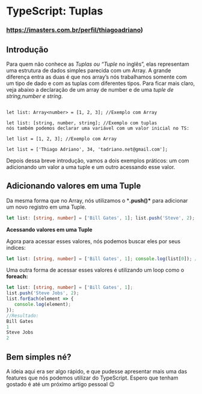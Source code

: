 # TypeScript: Tuplas

### https://imasters.com.br/perfil/thiagoadriano)

## Introdução

Para quem não conhece as *Tuplas ou “Tuple* no inglês”, elas representam uma estrutura de dados simples parecida com um Array. A grande diferença entra as duas é que nos array’s nós trabalhamos somente com um tipo de dado e com as tuplas com diferentes tipos. Para ficar mais claro, veja abaixo a declaração de um array de number e de uma *tuple de string,number e string*.

```

let list: Array<number> = [1, 2, 3]; //Exemplo com Array

let list: [string, number, string]; //Exemplo com tuplas
nós também podemos declarar uma variável com um valor inicial no TS:

let list = [1, 2, 3]; //Exemplo com Array

let list = ['Thiago Adriano', 34, 'tadriano.net@gmail.com'];
```

Depois dessa breve introdução, vamos a dois exemplos práticos: um com adicionando um valor a uma tuple e um outro acessando esse valor.

## **Adicionando valores em uma Tuple**

Da mesma forma que no Array, nós utilizamos o ***.push()\*** para adicionar um novo registro em uma Tuple.

```typescript
let list: [string, number] = ['Bill Gates', 1]; list.push('Steve', 2); console.log(list); //resultado: [ 'Bill', 1, 'Steve Jobs', 2 ]
```

**Acessando valores em uma Tuple**

Agora para acessar esses valores, nós podemos buscar eles por seus indices:

```typescript
let list: [string, number] = ['Bill Gates', 1]; console.log(list[0]); //Bill console.log(list[1]); //1
```

Uma outra forma de acessar esses valores é utilizando um loop como o **foreach:**

```typescript
let list: [string, number] = ['Bill Gates', 1];
list.push('Steve Jobs', 2);
list.forEach(element => {
   console.log(element);
});
//Resultado:
Bill Gates
1
Steve Jobs
2
```

## Bem simples né?

A ideia aqui era ser algo rápido, e que pudesse apresentar mais uma das features que nós podemos utilizar do TypeScript. Espero que tenham gostado é até um próximo artigo pessoal 😉